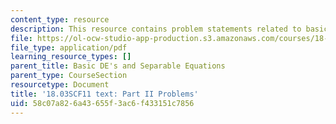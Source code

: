 ```yaml
---
content_type: resource
description: This resource contains problem statements related to basic DE's.
file: https://ol-ocw-studio-app-production.s3.amazonaws.com/courses/18-03sc-differential-equations-fall-2011/58c07a826a43655f3ac6f433151c7856_MIT18_03SCF11_ps1_II_s1q.pdf
file_type: application/pdf
learning_resource_types: []
parent_title: Basic DE's and Separable Equations
parent_type: CourseSection
resourcetype: Document
title: '18.03SCF11 text: Part II Problems'
uid: 58c07a82-6a43-655f-3ac6-f433151c7856
---
```

